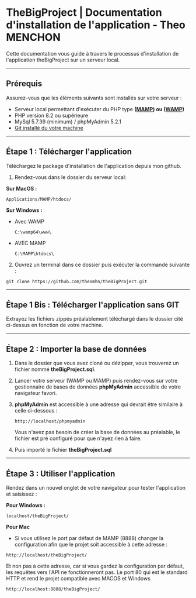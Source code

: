 # TheBigProject | Documentation d'installation de l'application  - Theo MENCHON

Cette documentation vous guide à travers le processus d'installation de l'application theBigProject sur un serveur local.

---

## **Prérequis**

Assurez-vous que les éléments suivants sont installés sur votre serveur :

- Serveur local permettant d'exécuter du PHP type **([MAMP](https://www.mamp.info/en/downloads/)) ou ([WAMP](https://www.wampserver.com/en/download-wampserver-64bits/))**
- PHP version 8.2 ou supérieure
- MySql 5.7.39 (minimum) / phpMyAdmin  5.2.1
- [Git installé du votre machine](https://git-scm.com/downloads)

---

## **Étape 1 : Télécharger l'application**
Téléchargez le package d'installation de l'application depuis mon github.

1. Rendez-vous dans le dossier du serveur local:

**Sur MacOS :**
```
Applications/MAMP/htdocs/
```

**Sur Windows :**

- Avec WAMP
    ```
    C:\wamp64\www\
    ```
- AVEC MAMP
    ```
    C:\MAMP\htdocs\
    ```

2. Ouvrez un terminal dans ce dossier puis exécuter la commande suivante :

```shell
git clone https://github.com/theomhn/theBigProject.git
```
---

## **Étape 1 Bis : Télécharger l'application sans GIT**
Extrayez les fichiers zippés préalablement téléchargé dans le dossier cité ci-dessus en fonction de votre machine.

---

## **Étape 2 : Importer la base de données**
1. Dans le dossier que vous avez cloné ou dézipper, vous trouverez un fichier nommé **theBigProject.sql**.
2. Lancer votre serveur (WAMP ou MAMP) puis rendez-vous sur votre gestionnaire de bases de données **phpMyAdmin** accessible de votre navigateur favori.
3. **phpMyAdmin** est accessible à une adresse qui devrait être similaire à celle ci-dessous : 
    ```
    http://localhost/phpmyadmin
    ```
    Vous n'avez pas besoin de créer la base de données au préalable, le fichier est pré configuré pour que n'ayez rien à faire.

4. Puis importé le fichier **theBigProject.sql**

---

## **Étape 3 : Utiliser l'application**

Rendez dans un nouvel onglet de votre navigateur pour tester l'application et saisissez : 

**Pour Windows :**
```
localhost/theBigProject/
```

**Pour Mac**
- Si vous utilisez le port par défaut de MAMP (8888) changer la configuration afin que le projet soit accessible à cette adresse : 
```
http://localhost/theBigProject/
```
Et non pas à cette adresse, car si vous gardez la configuration par défaut, les requêtes vers l'API ne fonctionneront pas.
Le port 80 qui est le standard HTTP et rend le projet compatible avec MACOS et Windows
```
http://localhost:8888/theBigProject/
```
    